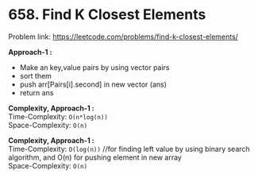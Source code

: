 # 658. Find K Closest Elements

Problem link: https://leetcode.com/problems/find-k-closest-elements/

**Approach-1 :**<br>

- Make an key,value pairs by using vector pairs
- sort them
- push arr[Pairs[i].second] in new vector (ans)
- return ans

**Complexity, Approach-1 :**<br>
Time-Complexity: `O(n*log(n))` <br>
Space-Complexity: `O(n)` <br>

**Complexity, Approach-1 :**<br>
Time-Complexity: `O(log(n))` //for finding left value by using binary search algorithm, and O(n) for pushing element in new array<br>
Space-Complexity: `O(n)`<br>
